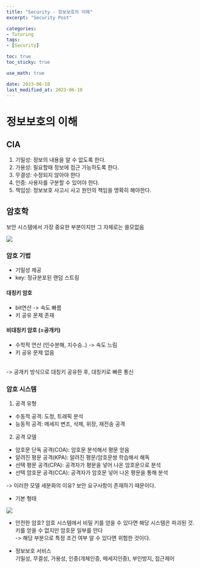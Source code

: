 ```yaml
---
title: "Security - 정보보호의 이해"
excerpt: "Security Post"

categories:
- Tutoring
tags:
- [Security]

toc: true
toc_sticky: true

use_math: true

date: 2023-06-10
last_modified_at: 2023-06-10
---
```


# 정보보호의 이해
## CIA
1. 기밀성: 정보의 내용을 알 수 없도록 한다.  
2. 가용성: 필요할때 정보에 접근 가능하도록 한다.
3. 무결성: 수정되지 않아야 한다
4. 인증: 사용자를 구분할 수 있어야 한다. 
5. 책임성: 정보보호 사고시 사고 원인의 책임을 명확히 해야한다.

## 암호학
보안 시스템에서 가장 중요한 부분이지만 그 자체로는 쓸모없음  

<img src="https://github.com/ssoxong/ssoxong.github.io/assets/112956015/f8fa96b2-ba84-43d8-9b74-392fe8af0634" max-width="50%" max-height="50%">

### 암호 기법
- 기밀성 제공
- key: 정규분포된 랜덤 스트링

#### 대칭키 암호
- bit연산 -> 속도 빠름
- 키 공유 문제 존재

#### 비대칭키 암호 (=공개키)
- 수학적 연산 (인수분해, 지수승..) -> 속도 느림
- 키 공유 문제 없음
<br>
-> 공개키 방식으로 대칭키 공유한 후, 대칭키로 빠른 통신

### 암호 시스템
1. 공격 유형
- 수동적 공격: 도청, 트래픽 분석
- 능동적 공격: 메세지 변조, 삭제, 위장, 재전송 공격

2. 공격 모델
- 암호문 단독 공격(COA): 암호문 분석해서 평문 얻음  
- 알려진 평문 공격(KPA): 알려진 평문/암호문쌍 학습해서 해독
- 선택 평문 공격(CPA): 공격자가 평문을 넣어 나온 암호문으로 분석
- 선택 암호문 공격(CCA): 공격자가 암호문 넣어 나온 평문을 통해 분석

-> 이러한 모델 세분화의 이유?
    보안 요구사항이 존재하기 때문이다. 

- 기본 형태

<img src="https://github.com/ssoxong/ssoxong.github.io/assets/112956015/4d11df24-e110-4e4b-b464-6ed68812a416" max-width="70%" max-height="70%">

- 안전한 암호?
암호 시스템에서 비밀 키를 얻을 수 있다면 해당 시스템은 파괴된 것.  
키를 얻을 수 없지만 암호문 일부를 안다  
-> 해당 부분으로 특정 조건 여부 알 수 있다면 위험한 것이다.  

- 정보보호 서비스  
기밀성, 무결성, 가용성, 인증(개체인증, 메세지인증), 부인방지, 접근제어